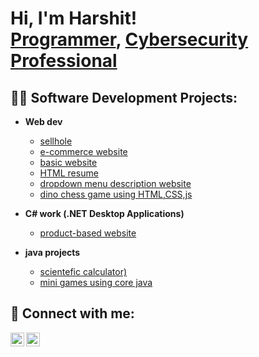 <h1>Hi, I'm Harshit! <br/><a href="https://github.com/Harshit057">Programmer</a>, <a href="https://www.linkedin.com/in/harshit-sharma-a27007253/">Cybersecurity Professional</a>

<h2>👨‍💻 Software Development Projects:</h2>

- <b>Web dev</b>

  - [sellhole](https://github.com/Harshit057/sellhole)
  - [e-commerce website](https://github.com/Harshit057/shoppingwala)
  - [basic website](https://github.com/Harshit057/basic-website)
  - [HTML resume](https://github.com/Harshit057/newfold)
  - [dropdown menu description website](https://github.com/Harshit057/dropdown-menue)
  - [dino chess game using HTML,CSS,js](https://github.com/Harshit057/dinochess)
- <b>C# work (.NET Desktop Applications) </b>
  - [product-based website](https://github.com/Harshit057/newwebsite)
- <b>java projects</b>
  - [scientefic calculator)](https://github.com/Harshit057/scientefic-calc)
  - [mini games using core java](https://github.com/Harshit057/java-game)


<h2> 🤳 Connect with me:</h2>

[<img align="left" alt="JoshMadakor | LinkedIn" width="22px" src="https://cdn.jsdelivr.net/npm/simple-icons@v3/icons/linkedin.svg" />][linkedin]
[<img align="left" alt="JoshMadakor | Instagram" width="22px" src="https://cdn.jsdelivr.net/npm/simple-icons@v3/icons/instagram.svg" />][instagram]

[instagram]: https://www.instagram.com/harshit.bd01/?hl=en
[linkedin]: https://www.linkedin.com/in/harshit-sharma-a27007253/

